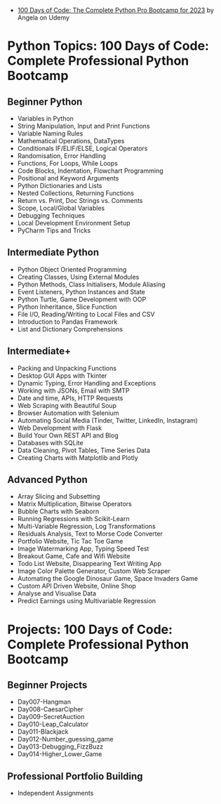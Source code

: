 - [100 Days of Code: The Complete Python Pro Bootcamp for 2023](https://www.udemy.com/course/100-days-of-code/?utm_source=adwords&utm_medium=udemyads&utm_campaign=Python_CA&utm_content=deal4584&utm_term=_._ag_62727003497_._ad_634178452536_._kw_100+days+of+python_._de_c_._dm__._pl__._ti_aud-731703623992%3Akwd-928471243624_._li_9001314_._pd__._&matchtype=b&gad_source=1&gclid=Cj0KCQiA1rSsBhDHARIsANB4EJbzVhltal8CgnpgLn2hwuwpZI0hpXVWfL-Qs7uFpWBuRaGo4U36hSIaAryGEALw_wcB) by Angela on Udemy


# Python Topics: 100 Days of Code: Complete Professional Python Bootcamp
## Beginner Python
- Variables in Python
- String Manipulation, Input and Print Functions
- Variable Naming Rules
- Mathematical Operations, DataTypes
- Conditionals IF/ELIF/ELSE, Logical Operators
- Randomisation, Error Handling
- Functions, For Loops, While Loops
- Code Blocks, Indentation, Flowchart Programming
- Positional and Keyword Arguments
- Python Dictionaries and Lists
- Nested Collections, Returning Functions
- Return vs. Print, Doc Strings vs. Comments
- Scope, Local/Global Variables
- Debugging Techniques
- Local Development Environment Setup
- PyCharm Tips and Tricks

## Intermediate Python
- Python Object Oriented Programming
- Creating Classes, Using External Modules
- Python Methods, Class Initialisers, Module Aliasing
- Event Listeners, Python Instances and State
- Python Turtle, Game Development with OOP
- Python Inheritance, Slice Function
- File I/O, Reading/Writing to Local Files and CSV
- Introduction to Pandas Framework
- List and Dictionary Comprehensions

## Intermediate+
- Packing and Unpacking Functions
- Desktop GUI Apps with Tkinter
- Dynamic Typing, Error Handling and Exceptions
- Working with JSONs, Email with SMTP
- Date and time, APIs, HTTP Requests
- Web Scraping with Beautiful Soup
- Browser Automation with Selenium
- Automating Social Media (Tinder, Twitter, LinkedIn, Instagram)
- Web Development with Flask
- Build Your Own REST API and Blog
- Databases with SQLite
- Data Cleaning, Pivot Tables, Time Series Data
- Creating Charts with Matplotlib and Plotly

## Advanced Python
- Array Slicing and Subsetting
- Matrix Multiplication, Bitwise Operators
- Bubble Charts with Seaborn
- Running Regressions with Scikit-Learn
- Multi-Variable Regression, Log Transformations
- Residuals Analysis, Text to Morse Code Converter
- Portfolio Website, Tic Tac Toe Game
- Image Watermarking App, Typing Speed Test
- Breakout Game, Cafe and Wifi Website
- Todo List Website, Disappearing Text Writing App
- Image Color Palette Generator, Custom Web Scraper
- Automating the Google Dinosaur Game, Space Invaders Game
- Custom API Driven Website, Online Shop
- Analyse and Visualise Data
- Predict Earnings using Multivariable Regression


# Projects: 100 Days of Code: Complete Professional Python Bootcamp
## Beginner Projects
- Day007-Hangman
- Day008-CaesarCipher
- Day009-SecretAuction
- Day010-Leap_Calculator
- Day011-Blackjack
- Day012-Number_guessing_game
- Day013-Debugging_FizzBuzz
- Day014-Higher_Lower_Game


## Professional Portfolio Building
- Independent Assignments
